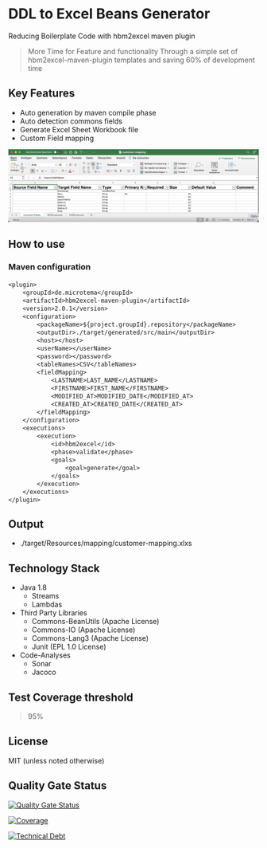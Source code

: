 # DDL to Excel Beans Generator

Reducing Boilerplate Code with hbm2excel maven plugin
> More Time for Feature and functionality Through a simple set of hbm2excel-maven-plugin templates and saving 60% of development time

## Key Features

* Auto generation by maven compile phase
* Auto detection commons fields
* Generate Excel Sheet Workbook file
* Custom Field mapping

![Workbook](Resources/workbook.png)

## How to use

### Maven configuration

```
<plugin>
    <groupId>de.microtema</groupId>
    <artifactId>hbm2excel-maven-plugin</artifactId>
    <version>2.0.1</version>
    <configuration>
        <packageName>${project.groupId}.repository</packageName>
        <outputDir>./target/generated/src/main</outputDir>
        <host></host>
        <userName></userName>
        <password></password>
        <tableNames>CSV</tableNames>
        <fieldMapping>
            <LASTNAME>LAST_NAME</LASTNAME>
            <FIRSTNAME>FIRST_NAME</FIRSTNAME>
            <MODIFIED_AT>MODIFIED_DATE</MODIFIED_AT>
            <CREATED_AT>CREATED_DATE</CREATED_AT>
        </fieldMapping>
    </configuration>
    <executions>
        <execution>
            <id>hbm2excel</id>
            <phase>validate</phase>
            <goals>
                <goal>generate</goal>
            </goals>
        </execution>
    </executions>
</plugin>
```

## Output 

* ./target/Resources/mapping/customer-mapping.xlxs
    
## Technology Stack

* Java 1.8
    * Streams 
    * Lambdas
* Third Party Libraries
    * Commons-BeanUtils (Apache License)
    * Commons-IO (Apache License)
    * Commons-Lang3 (Apache License)
    * Junit (EPL 1.0 License)
* Code-Analyses
    * Sonar
    * Jacoco
    
## Test Coverage threshold
> 95%
    
## License

MIT (unless noted otherwise)

## Quality Gate Status

[![Quality Gate Status](https://sonarcloud.io/api/project_badges/measure?project=mtema_jenkinsfile-maven-plugin&metric=alert_status)](https://sonarcloud.io/dashboard?id=mtema_jenkinsfile-maven-plugin)

[![Coverage](https://sonarcloud.io/api/project_badges/measure?project=mtema_jenkinsfile-maven-plugin&metric=coverage)](https://sonarcloud.io/dashboard?id=mtema_jenkinsfile-maven-plugin)

[![Technical Debt](https://sonarcloud.io/api/project_badges/measure?project=mtema_jenkinsfile-maven-plugin&metric=sqale_index)](https://sonarcloud.io/dashboard?id=mtema_jenkinsfile-maven-plugin)
